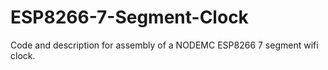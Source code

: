 # ESP8266-7-Segment-Clock
Code and description for assembly of a NODEMC ESP8266 7 segment wifi clock. 
